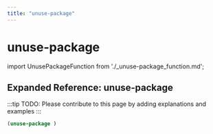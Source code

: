```yaml
---
title: "unuse-package"
---
```


# unuse-package

import UnusePackageFunction from './_unuse-package_function.md';

<UnusePackageFunction />

## Expanded Reference: unuse-package

:::tip
TODO: Please contribute to this page by adding explanations and examples
:::

```lisp
(unuse-package )
```
